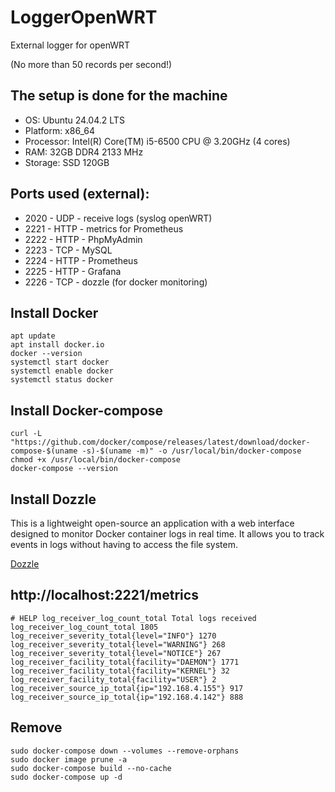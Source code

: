 # LoggerOpenWRT
External logger for openWRT

(No more than 50 records per second!)

## The setup is done for the machine

- OS: Ubuntu 24.04.2 LTS
- Platform: x86_64
- Processor: Intel(R) Core(TM) i5-6500 CPU @ 3.20GHz (4 cores)
- RAM: 32GB DDR4 2133 MHz
- Storage: SSD 120GB

## Ports used (external):
- 2020 - UDP - receive logs (syslog openWRT)
- 2221 - HTTP - metrics for Prometheus
- 2222 - HTTP - PhpMyAdmin
- 2223 - TCP - MySQL
- 2224 - HTTP - Prometheus
- 2225 - HTTP - Grafana
- 2226 - TCP - dozzle (for docker monitoring)

## Install Docker
```
apt update
apt install docker.io
docker --version
systemctl start docker
systemctl enable docker
systemctl status docker
```

## Install Docker-compose
```
curl -L "https://github.com/docker/compose/releases/latest/download/docker-compose-$(uname -s)-$(uname -m)" -o /usr/local/bin/docker-compose
chmod +x /usr/local/bin/docker-compose
docker-compose --version
```

## Install Dozzle
This is a lightweight open-source an application with a web interface designed to monitor Docker container logs in real time. It allows you to track events in logs without having to access the file system.

[Dozzle](https://github.com/wawanUnic/LoggerOpenWRT/blob/main/dozzle.md)

## http://localhost:2221/metrics

```
# HELP log_receiver_log_count_total Total logs received
log_receiver_log_count_total 1805
log_receiver_severity_total{level="INFO"} 1270
log_receiver_severity_total{level="WARNING"} 268
log_receiver_severity_total{level="NOTICE"} 267
log_receiver_facility_total{facility="DAEMON"} 1771
log_receiver_facility_total{facility="KERNEL"} 32
log_receiver_facility_total{facility="USER"} 2
log_receiver_source_ip_total{ip="192.168.4.155"} 917
log_receiver_source_ip_total{ip="192.168.4.142"} 888
```

## Remove

```
sudo docker-compose down --volumes --remove-orphans
sudo docker image prune -a
sudo docker-compose build --no-cache
sudo docker-compose up -d
```
